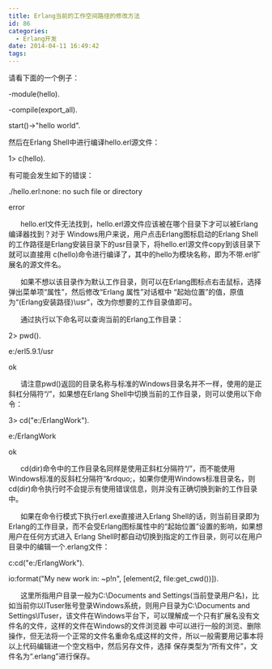 ```yaml
---
title: Erlang当前的工作空间路径的修改方法
id: 86
categories:
  - Erlang开发
date: 2014-04-11 16:49:42
tags:
---
```


请看下面的一个例子：

-module(hello).

-compile(export_all).

start()-&gt;"hello world".

然后在Erlang Shell中进行编译hello.erl源文件：

1&gt; c(hello). &nbsp; &nbsp;

有可能会发生如下的错误：

./hello.erl:none: no such file or directory

error

&nbsp; &nbsp; &nbsp; hello.erl文件无法找到，hello.erl源文件应该被在哪个目录下才可以被Erlang编译器找到？对于 Windows用户来说，用户点击Erlang图标启动的Erlang Shell的工作路径是Erlang安装目录下的usr目录下，将hello.erl源文件copy到该目录下就可以直接用 c(hello)命令进行编译了，其中的hello为模块名称，即为不带.erl扩展名的源文件名。

&nbsp; &nbsp; &nbsp; 如果不想以该目录作为默认工作目录，则可以在Erlang图标点右击鼠标，选择弹出菜单项&ldquo;属性&rdquo;，然后修改&ldquo;Erlang 属性&rdquo;对话框中 &ldquo;起始位置&rdquo;的值，原值为&ldquo;(Erlang安装路径)\usr&rdquo;，改为你想要的工作目录值即可。

&nbsp; &nbsp; &nbsp; 通过执行以下命名可以查询当前的Erlang工作目录：

2&gt; pwd().

e:/erl5.9.1/usr

ok

&nbsp; &nbsp; &nbsp; 请注意pwd()返回的目录名称与标准的Windows目录名并不一样，使用的是正斜杠分隔符&ldquo;/&rdquo;，如果想在Erlang Shell中切换当前的工作目录，则可以使用以下命令：

3&gt; cd("e:/ErlangWork").

e:/ErlangWork

ok

&nbsp; &nbsp; &nbsp; cd(dir)命令中的工作目录名同样是使用正斜杠分隔符&ldquo;/&rdquo;，而不能使用Windows标准的反斜杠分隔符&ldquo;\&rdquo;，如果你使用Windows标准目录名，则cd(dir)命令执行时不会提示有使用错误信息，则并没有正确切换到新的工作目录中。

&nbsp; &nbsp; &nbsp; 如果在命令行模式下执行erl.exe直接进入Erlang Shell的话，则当前目录即为Erlang的工作目录，而不会受Erlang图标属性中的&ldquo;起始位置&rdquo;设置的影响，如果想用户在任何方式进入 Erlang Shell时都自动切换到指定的工作目录，则可以在用户目录中的编辑一个.erlang文件：

c:cd("e:/ErlangWork").

io:format("My new work in: ~p!n", [element(2, file:get_cwd())]).

&nbsp; &nbsp; &nbsp; 这里所指用户目录一般为C:\Documents and Settings\(当前登录用户名)，比如当前你以ITuser账号登录Windows系统，则用户目录为C:\Documents and Settings\ITuser，该文件在Windows平台下，可以理解成一个只有扩展名没有文件名的文件，这样的文件在Windows的文件浏览器 中可以进行一般的浏览、删除操作，但无法将一个正常的文件名重命名成这样的文件，所以一般需要用记事本将以上代码编辑进一个空文档中，然后另存文件，选择 保存类型为&ldquo;所有文件&rdquo;，文件名为&ldquo;.erlang&rdquo;进行保存。